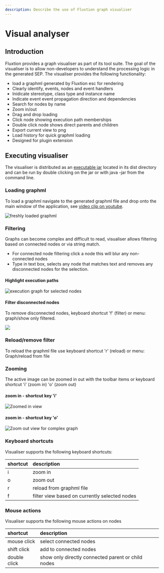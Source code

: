 ```yaml
---
description: Describe the use of Fluxtion graph visualiser
---
```


# Visual analyser

## Introduction

Fluxtion provides a graph visualiser as part of its tool suite. The goal of the visualiser is to allow non-developers to understand the processing logic in the generated SEP. The visualiser provides the following functionality:

* load a graphml generated by Fluxtion esc for rendering
* Clearly identify, events, nodes and event handlers
* Inidicate stereotype, class type and instance name
* Indicate event event propagation direction and dependencies
* Search for nodes by name
* Zoom in/out
* Drag and drop loading
* Click node showing execution path memberships
* Double click node shows direct parents and children
* Export current view to png
* Load history for quick graphml loading
* Designed for plugin extension

## Executing visualiser

The visualiser is distributed as an [executable jar](https://github.com/v12technology/fluxtion-visualiser/blob/master/dist/fluxtion-visualiser.jar) located in its dist directory and can be run by double clicking on the jar or with java -jar from the command line.

### Loading graphml

To load a graphml navigate to the generated graphml file and drop onto the main window of the application, see [video clip on youtube](https://www.youtube.com/watch?v=rZrooItHlUM).

![freshly loaded graphml](../../.gitbook/assets/viauliser_2.png)

### Filtering

Graphs can become complex and difficult to read, visualiser allows filtering based on connected nodes or via string match.

* For connected node filtering click a node this will blur any non-connected nodes
* Type in text box, selects any node that matches text and removes any disconnected nodes for the selection.

#### Highlight execution paths

![execution graph for selected nodes](../../.gitbook/assets/blurred_nodes.png)

#### Filter disconnected nodes

To remove disconnected nodes, keyboard shortcut 'f' \(filter\) or menu: graph/show only filtered.

![](../../.gitbook/assets/filtered_only.png)

### Reload/remove filter

To reload the graphml file use keyboard shortcut 'r' \(reload\) or menu: Graph/reload from file

### Zooming

The active image can be zoomed in out with the toolbar items or keyboard shortcut 'i' \(zoom in\) 'o' \(zoom out\)

#### zoom in - shortcut key 'i'

![Zoomed in view](../../.gitbook/assets/zoom_in.png)

#### zoom in - shortcut key 'o'

![Zoom out view for complex graph](../../.gitbook/assets/zoom_out.png)

### Keyboard shortcuts

Visualiser supports the following keyboard shortcuts:

| shortcut | description |
| :--- | :--- |
| i | zoom in |
| o | zoom out |
| r | reload from graphml file |
| f | filter view based on currently selected nodes |

### Mouse actions

Visualiser supports the following mouse actions on nodes

| shortcut | description |
| :--- | :--- |
| mouse click | select connected nodes |
| shift click | add to connected nodes |
| double click | show only directly connected parent or child nodes |

